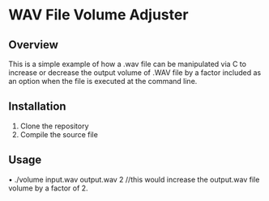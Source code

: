 # WAV File Volume Adjuster

## Overview
This is a simple example of how a .wav file can be manipulated via C to increase or decrease the output volume of .WAV file by a factor included as
an option when the file is executed at the command line.

## Installation
1. Clone the repository
2. Compile the source file

## Usage
• ./volume input.wav output.wav 2 //this would increase the output.wav file volume by a factor of 2.
